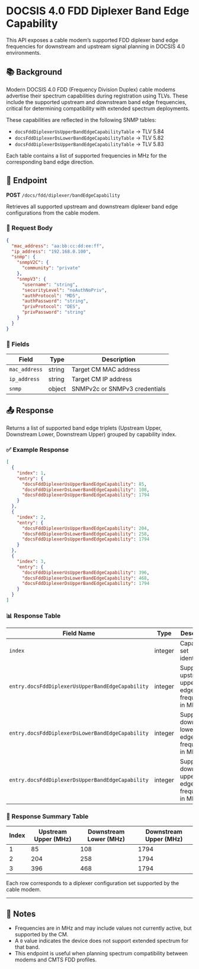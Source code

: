 # DOCSIS 4.0 FDD Diplexer Band Edge Capability

This API exposes a cable modem’s supported FDD diplexer band edge frequencies for downstream and upstream signal planning in DOCSIS 4.0 environments.

## 📚 Background

Modern DOCSIS 4.0 FDD (Frequency Division Duplex) cable modems advertise their spectrum capabilities during registration using TLVs. These include the supported upstream and downstream band edge frequencies, critical for determining compatibility with extended spectrum deployments.

These capabilities are reflected in the following SNMP tables:

- `docsFddDiplexerUsUpperBandEdgeCapabilityTable` → TLV 5.84
- `docsFddDiplexerDsLowerBandEdgeCapabilityTable` → TLV 5.82
- `docsFddDiplexerDsUpperBandEdgeCapabilityTable` → TLV 5.83

Each table contains a list of supported frequencies in MHz for the corresponding band edge direction.

## 📡 Endpoint

**POST** `/docs/fdd/diplexer/bandEdgeCapability`

Retrieves all supported upstream and downstream diplexer band edge configurations from the cable modem.

### 🧾 Request Body

```json
{
  "mac_address": "aa:bb:cc:dd:ee:ff",
  "ip_address": "192.168.0.100",
  "snmp": {
    "snmpV2C": {
      "community": "private"
    },
    "snmpV3": {
      "username": "string",
      "securityLevel": "noAuthNoPriv",
      "authProtocol": "MD5",
      "authPassword": "string",
      "privProtocol": "DES",
      "privPassword": "string"
    }
  }
}
```

### 🔑 Fields

| Field         | Type   | Description                         |
|---------------|--------|-------------------------------------|
| `mac_address` | string | Target CM MAC address               |
| `ip_address`  | string | Target CM IP address                |
| `snmp`        | object | SNMPv2c or SNMPv3 credentials       |

## 📤 Response

Returns a list of supported band edge triplets (Upstream Upper, Downstream Lower, Downstream Upper) grouped by capability index.

### ✅ Example Response

```json
[
  {
    "index": 1,
    "entry": {
      "docsFddDiplexerUsUpperBandEdgeCapability": 85,
      "docsFddDiplexerDsLowerBandEdgeCapability": 108,
      "docsFddDiplexerDsUpperBandEdgeCapability": 1794
    }
  },
  {
    "index": 2,
    "entry": {
      "docsFddDiplexerUsUpperBandEdgeCapability": 204,
      "docsFddDiplexerDsLowerBandEdgeCapability": 258,
      "docsFddDiplexerDsUpperBandEdgeCapability": 1794
    }
  },
  {
    "index": 3,
    "entry": {
      "docsFddDiplexerUsUpperBandEdgeCapability": 396,
      "docsFddDiplexerDsLowerBandEdgeCapability": 468,
      "docsFddDiplexerDsUpperBandEdgeCapability": 1794
    }
  }
]
```

### 📊 Response Table

| Field Name                                      | Type    | Description                                                         |
|-------------------------------------------------|---------|---------------------------------------------------------------------|
| `index`                                         | integer | Capability set identifier                                           |
| `entry.docsFddDiplexerUsUpperBandEdgeCapability` | integer | Supported upstream upper band edge frequency in MHz                |
| `entry.docsFddDiplexerDsLowerBandEdgeCapability` | integer | Supported downstream lower band edge frequency in MHz              |
| `entry.docsFddDiplexerDsUpperBandEdgeCapability` | integer | Supported downstream upper band edge frequency in MHz              |

### 🧾 Response Summary Table

| Index | Upstream Upper (MHz) | Downstream Lower (MHz) | Downstream Upper (MHz) |
|-------|----------------------|-------------------------|-------------------------|
| 1     | 85                   | 108                     | 1794                   |
| 2     | 204                  | 258                     | 1794                   |
| 3     | 396                  | 468                     | 1794                   |

Each row corresponds to a diplexer configuration set supported by the cable modem.

---

## 🔎 Notes

- Frequencies are in MHz and may include values not currently active, but supported by the CM.
- A `0` value indicates the device does not support extended spectrum for that band.
- This endpoint is useful when planning spectrum compatibility between modems and CMTS FDD profiles.
